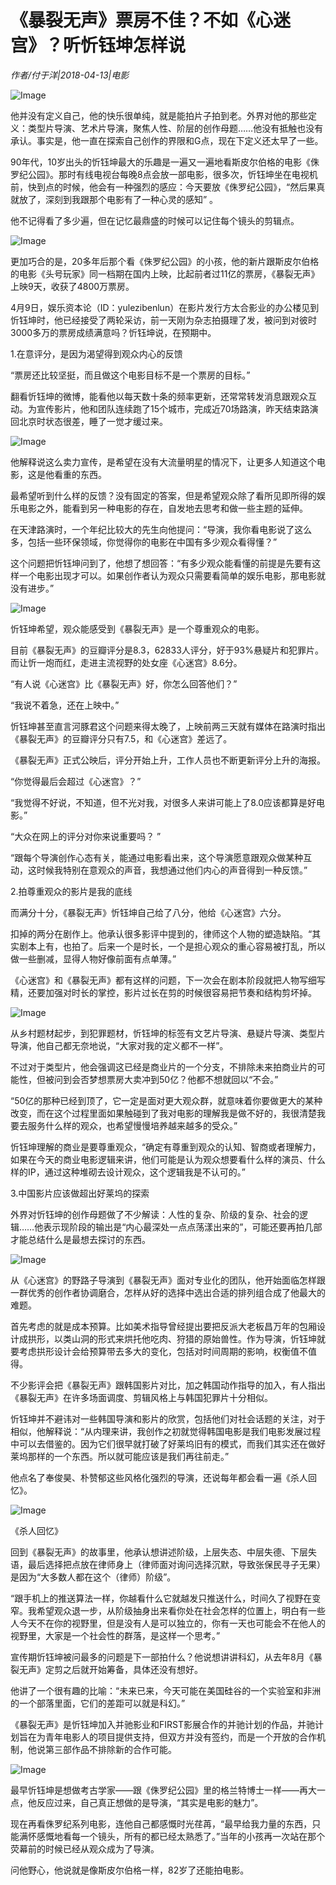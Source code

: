 # 《暴裂无声》票房不佳？不如《心迷宫》？听忻钰坤怎样说

*作者/付于洋|2018-04-13|电影*

![Image](http://static.ylzbl.com/uploads/ueditor/php/upload/image/20180414/1523670597987757.jpeg)

他并没有定义自己，他的快乐很单纯，就是能拍片子拍到老。外界对他的那些定义：类型片导演、艺术片导演，聚焦人性、阶层的创作母题……他没有抵触也没有承认。事实是，他一直在探索自己创作的界限和G点，现在下定义还太早了一些。

90年代，10岁出头的忻钰坤最大的乐趣是一遍又一遍地看斯皮尔伯格的电影《侏罗纪公园》。那时有线电视台每晚8点会放一部电影，很多次，忻钰坤坐在电视机前，快到点的时候，他会有一种强烈的感应：今天要放《侏罗纪公园》，“然后果真就放了，深刻到我跟那个电影有了一种心灵的感知” 。

他不记得看了多少遍，但在记忆最鼎盛的时候可以记住每个镜头的剪辑点。

![Image](http://si1.go2yd.com/get-image/0MKIliNfp2G)

更加巧合的是，20多年后那个看《侏罗纪公园》的小孩，他的新片跟斯皮尔伯格的电影《头号玩家》同一档期在国内上映，比起前者过11亿的票房，《暴裂无声》上映9天，收获了4800万票房。

4月9日，娱乐资本论（ID：yulezibenlun）在影片发行方太合影业的办公楼见到忻钰坤时，他已经接受了两轮采访，前一天刚为杂志拍摄理了发，被问到对彼时3000多万的票房成绩满意吗？忻钰坤说，在预期中。

1.在意评分，是因为渴望得到观众内心的反馈

“票房还比较坚挺，而且做这个电影目标不是一个票房的目标。”

翻看忻钰坤的微博，能看他以每天数十条的频率更新，还常常转发消息跟观众互动。为宣传影片，他和团队连续跑了15个城市，完成近70场路演，昨天结束路演回北京时状态很差，睡了一觉才缓过来。

![Image](http://si1.go2yd.com/get-image/0MKIlqDVsu0)

他解释说这么卖力宣传，是希望在没有大流量明星的情况下，让更多人知道这个电影，这是他看重的东西。

最希望听到什么样的反馈？没有固定的答案，但是希望观众除了看所见即所得的娱乐电影之外，能看到另一种电影的存在，自发地去思考和做一些主题的延伸。

在天津路演时，一个年纪比较大的先生向他提问：“导演，我你看电影说了这么多，包括一些环保领域，你觉得你的电影在中国有多少观众看得懂？”

这个问题把忻钰坤问到了，他想了想回答：“有多少观众能看懂的前提是先要有这样一个电影出现才可以。如果创作者认为观众只需要看简单的娱乐电影，那电影就没有进步。”

![Image](http://si1.go2yd.com/get-image/0MKIlnRz7fE)

忻钰坤希望，观众能感受到《暴裂无声》是一个尊重观众的电影。

目前《暴裂无声》的豆瓣评分是8.3，62833人评分，好于93%悬疑片和犯罪片。而让忻一炮而红，走进主流视野的处女座《心迷宫》8.6分。

“有人说《心迷宫》比《暴裂无声》好，你怎么回答他们？”

“我说不着急，还在上映中。”

忻钰坤甚至直言河豚君这个问题来得太晚了，上映前两三天就有媒体在路演时指出《暴裂无声》的豆瓣评分只有7.5，和《心迷宫》差远了。

《暴裂无声》正式公映后，评分开始上升，工作人员也不断更新评分上升的海报。

“你觉得最后会超过《心迷宫》？”

“我觉得不好说，不知道，但不光对我，对很多人来讲可能上了8.0应该都算是好电影。”

“大众在网上的评分对你来说重要吗？ ”

“跟每个导演创作心态有关，能通过电影看出来，这个导演愿意跟观众做某种互动，这时候我特别在意观众的声音，我想通过他们内心的声音得到一种反馈。”

2.拍尊重观众的影片是我的底线

而满分十分，《暴裂无声》忻钰坤自己给了八分，他给《心迷宫》六分。

扣掉的两分在剧作上。他承认很多影评中提到的，律师这个人物的塑造缺陷。“其实剧本上有，也拍了。后来一个是时长，一个是担心观众的重心容易被打乱，所以做一些删减，显得人物好像前面有点单薄。”

《心迷宫》和《暴裂无声》都有这样的问题，下一次会在剧本阶段就把人物写细写精，还要加强对时长的掌控，影片过长在剪的时候很容易把节奏和结构剪坏掉。

![Image](http://si1.go2yd.com/get-image/0MKIlm49bJQ)

从乡村题材起步，到犯罪题材，忻钰坤的标签有文艺片导演、悬疑片导演、类型片导演，他自己都无奈地说，“大家对我的定义都不一样”。

不过对于类型片，他会强调这已经是商业片的一个分支，不排除未来拍商业片的可能性，但被问到会否梦想票房大卖冲到50亿？他都不想就回以“不会。”

“50亿的那种已经到顶了，它一定是面对更大观众群，就意味着你要做更大的某种改变，而在这个过程里面如果触碰到了我对电影的理解我是做不好的，我很清楚我要去服务什么样的观众，也希望慢慢培养越来越多的受众。”

忻钰坤理解的商业是要尊重观众，“确定有尊重到观众的认知、智商或者理解力，如果在今天的商业电影逻辑来讲，他们可能是认为观众想要看什么样的演员、什么样的IP，通过这种堆砌去设计观众，这个逻辑我是不认可的。”

3.中国影片应该做超出好莱坞的探索

外界对忻钰坤的创作母题做了不少解读：人性的复杂、阶级的复杂、社会的逻辑……他表示现阶段的输出是“内心最深处一点点荡漾出来的”，可能还要再拍几部才能总结什么是最想去探讨的东西。

![Image](http://si1.go2yd.com/get-image/0MKIlkrUiA4)

从《心迷宫》的野路子导演到《暴裂无声》面对专业化的团队，他开始面临怎样跟一群优秀的创作者协调磨合，怎样从好的选择中选出合适的排列组合成了他最大的难题。

首先考虑的就是成本预算。比如美术指导曾经提出要把反派大老板昌万年的包厢设计成拱形，以类山洞的形式来烘托他吃肉、狩猎的原始兽性。作为导演，忻钰坤就要考虑拱形设计会给预算带去多大的变化，包括对时间周期的影响，权衡值不值得。

不少影评会把《暴裂无声》跟韩国影片对比，加之韩国动作指导的加入，有人指出《暴裂无声》在许多场面调度、剪辑风格上与韩国犯罪片十分相似。

忻钰坤并不避讳对一些韩国导演和影片的欣赏，包括他们对社会话题的关注，对于相似，他解释说：“从内理来讲，我创作之初就觉得韩国电影是我们电影发展过程中可以去借鉴的。因为它们很早就打破了好莱坞旧有的模式，而我们其实还在做好莱坞那样的一个东西。所以就可能应该是我们再往前走。”

他点名了奉俊昊、朴赞郁这些风格化强烈的导演，还说每年都会看一遍《杀人回忆》。

![Image](http://si1.go2yd.com/get-image/0MKIloyyWwK)

《杀人回忆》

回到《暴裂无声》的故事里，他承认想讲述阶级，上层失态、中层失德、下层失语，最后选择把点放在律师身上（律师面对询问选择沉默，导致张保民寻子无果）是因为“大多数人都在这个（律师）阶级”。

“跟手机上的推送算法一样，你越看什么它就越发只推送什么，时间久了视野在变窄。我希望观众退一步，从阶级抽身出来看你处在社会怎样的位置上，明白有一些人今天不在你的视野里，但是没有人是可以独立的，你有一天也可能会不在他人的视野里，大家是一个社会性的群落，是这样一个思考。”

宣传期忻钰坤被问最多的问题是下一部拍什么？他说想讲讲科幻，从去年8月《暴裂无声》定剪之后就开始筹备，具体还没有想好。

他讲了一个很有趣的比喻：“未来已来，今天可能在美国硅谷的一个实验室和非洲的一个部落里面，它们的差距可以就是科幻。”

《暴裂无声》是忻钰坤加入并驰影业和FIRST影展合作的并驰计划的作品，并驰计划旨在为青年电影人的项目提供支持，但双方并没有签约，而是一个开放的合作机制，他说第三部作品不排除新的合作可能。

![Image](http://si1.go2yd.com/get-image/0MKIljT4eno)

最早忻钰坤是想做考古学家——跟《侏罗纪公园》里的格兰特博士一样——再大一点，他反应过来，自己真正想做的是导演，“其实是电影的魅力”。

现在再看侏罗纪系列电影，连他自己都感慨时光荏苒，“最早给我力量的东西，只能满怀感慨地看每一个镜头，所有的都已经太熟悉了。”当年的小孩再一次站在那个荧幕前的时候已经从观众成为了导演。

问他野心，他说就是像斯皮尔伯格一样，82岁了还能拍电影。

